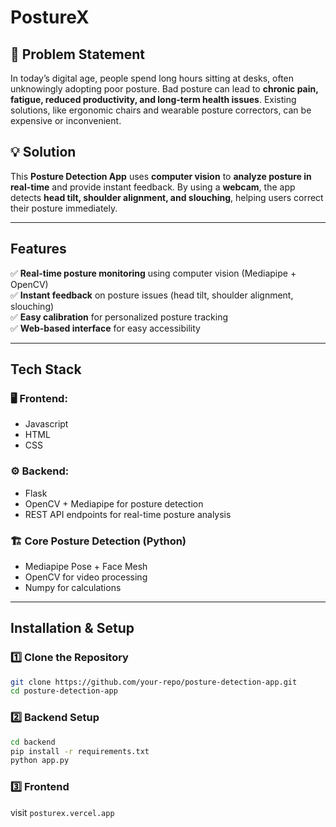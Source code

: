 # PostureX 

## **📌 Problem Statement**  
In today’s digital age, people spend long hours sitting at desks, often unknowingly adopting poor posture. Bad posture can lead to **chronic pain, fatigue, reduced productivity, and long-term health issues**. Existing solutions, like ergonomic chairs and wearable posture correctors, can be expensive or inconvenient.  

## **💡 Solution**  
This **Posture Detection App** uses **computer vision** to **analyze posture in real-time** and provide instant feedback. By using a **webcam**, the app detects **head tilt, shoulder alignment, and slouching**, helping users correct their posture immediately.  

---

## Features
✅ **Real-time posture monitoring** using computer vision (Mediapipe + OpenCV)  
✅ **Instant feedback** on posture issues (head tilt, shoulder alignment, slouching)  
✅ **Easy calibration** for personalized posture tracking  
✅ **Web-based interface** for easy accessibility  

---

## Tech Stack

### 🖥 Frontend: 
- Javascript
- HTML
- CSS

### ⚙️ Backend:
- Flask
- OpenCV + Mediapipe for posture detection  
- REST API endpoints for real-time posture analysis  

### 🏗 Core Posture Detection (Python)  
- Mediapipe Pose + Face Mesh  
- OpenCV for video processing  
- Numpy for calculations  

---

## Installation & Setup  

### 1️⃣ Clone the Repository  
```sh
git clone https://github.com/your-repo/posture-detection-app.git
cd posture-detection-app
```

### 2️⃣ Backend Setup
```sh
cd backend
pip install -r requirements.txt
python app.py
```

### 3️⃣ Frontend
visit ```posturex.vercel.app```
